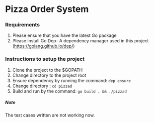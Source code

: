 # Pizza Order System

### Requirements
1. Please ensure that you have the latest Go package 
2. Please install Go Dep- A dependency manager used in this project (https://golang.github.io/dep/) 
### Instructions to setup the project
1. Clone the project to the $GOPATH
2. Change directory to the project root
3. Ensure dependency by running the command:
    `dep ensure`
4. Change directory :
    `cd pizzad` 
5. Build and run by the command: 
    `go build . && ./pizzad`

##### Note
The test cases written are not working now.